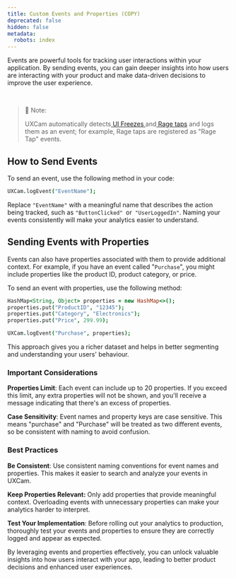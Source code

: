 ```yaml
---
title: Custom Events and Properties (COPY)
deprecated: false
hidden: false
metadata:
  robots: index
---
```

Events are powerful tools for tracking user interactions within your application. By sending events, you can gain deeper insights into how users are interacting with your product and make data-driven decisions to improve the user experience.

<br />

> 📘 Note:
>
> UXCam automatically detects[ UI Freezes ](https://help.uxcam.com/hc/en-us/articles/360045884471)and[ Rage taps](https://help.uxcam.com/hc/en-us/articles/360036136992) and logs them as an event; for example, Rage taps are registered as "Rage Tap" events.

## How to Send Events

To send an event, use the following method in your code:

```coffeescript Android
UXCam.logEvent("EventName");
```

Replace `"EventName"` with a meaningful name that describes the action being tracked, such as `"ButtonClicked" `or` "UserLoggedIn"`. Naming your events consistently will make your analytics easier to understand.

## Sending Events with Properties

Events can also have properties associated with them to provide additional context. For example, if you have an event called "`Purchase`", you might include properties like the product ID, product category, or price.

To send an event with properties, use the following method:

```coffeescript Android
HashMap<String, Object> properties = new HashMap<>();
properties.put("ProductID", "12345");
properties.put("Category", "Electronics");
properties.put("Price", 299.99);

UXCam.logEvent("Purchase", properties);

```

This approach gives you a richer dataset and helps in better segmenting and understanding your users' behaviour.

### Important Considerations

**Properties Limit**: Each event can include up to 20 properties. If you exceed this limit, any extra properties will not be shown, and you'll receive a message indicating that there's an excess of properties.

**Case Sensitivity**: Event names and property keys are case sensitive. This means "purchase" and "Purchase" will be treated as two different events, so be consistent with naming to avoid confusion.

### Best Practices

**Be Consistent**: Use consistent naming conventions for event names and properties. This makes it easier to search and analyze your events in UXCam.

**Keep Properties Relevant:** Only add properties that provide meaningful context. Overloading events with unnecessary properties can make your analytics harder to interpret.

**Test Your Implementation**: Before rolling out your analytics to production, thoroughly test your events and properties to ensure they are correctly logged and appear as expected.

By leveraging events and properties effectively, you can unlock valuable insights into how users interact with your app, leading to better product decisions and enhanced user experiences.